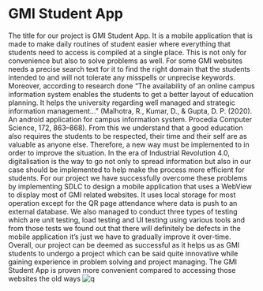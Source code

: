 # GMI Student App
The title for our project is GMI Student App. It is a mobile application that is made to make daily routines of student easier where everything that students need to access is compiled at a single place. This is not only for convenience but also to solve problems as well. For some GMI websites needs a precise search text for it to find the right domain that the students intended to and will not tolerate any misspells or unprecise keywords. Moreover, according to research done “The availability of an online campus information system enables the students to get a better layout of education planning. It helps the university regarding well managed and strategic information management…” (Malhotra, R., Kumar, D., & Gupta, D. P. (2020). An android application for campus information system. Procedia Computer Science, 172, 863–868). From this we understand that a good education also requires the students to be respected, their time and their self are as valuable as anyone else. Therefore, a new way must be implemented to in order to improve the situation. In the era of Industrial Revolution 4.0, digitalisation is the way to go not only to spread information but also in our case should be implemented to help make the process more efficient for students. For our project we have successfully overcome these problems by implementing SDLC to design a mobile application that uses a WebView to display most of GMI related websites. It uses local storage for most operation except for the QR page attendance where data is push to an external database. We also managed to conduct three types of testing which are unit testing, load testing and UI testing using various tools and from those tests we found out that there will definitely be defects in the mobile application it’s just we have to gradually improve it over-time. Overall, our project can be deemed as successful as it helps us as GMI students to undergo a project which can be said quite innovative while gaining experience in problem solving and project managing. The GMI Student App is proven more convenient compared to accessing those websites the old ways
![q](https://user-images.githubusercontent.com/95769373/145610647-7338b1c1-7fd7-4c04-bfb3-6e2864cccc54.png)

